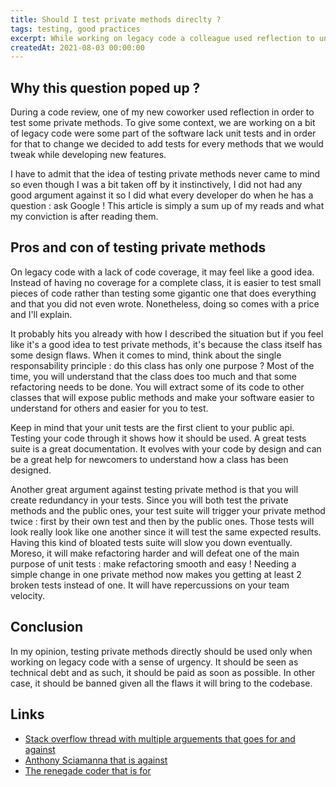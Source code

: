 ```yaml
---
title: Should I test private methods direclty ?
tags: testing, good practices
excerpt: While working on legacy code a colleague used reflection to unit test private methods. I needed to gather my thoughts as to why this is a bad practice.
createdAt: 2021-08-03 00:00:00
---
```



## Why this question poped up ?

During a code review, one of my new coworker used reflection in order to test some private methods. To give some context, we are working on a bit of legacy code were some part of the software lack unit tests and in order for that to change we decided to add tests for every methods that we would tweak while developing new features.

I have to admit that the idea of testing private methods never came to mind so even though I was a bit taken off by it instinctively, I did not had any good argument against it so I did what every developer do when he has a question : ask Google ! This article is simply a sum up of my reads and what my conviction is after reading them.

## Pros and con of testing private methods

On legacy code with a lack of code coverage, it may feel like a good idea. Instead of having no coverage for a complete class, it is easier to test small pieces of code rather than testing some gigantic one that does everything and that you did not even wrote. Nonetheless, doing so comes with a price and I'll explain.

It probably hits you already with how I described the situation but if you feel like it's a good idea to test private methods, it's because the class itself has some design flaws. When it comes to mind, think about the single responsability principle : do this class has only one purpose ? Most of the time, you will understand that the class does too much and that some refactoring needs to be done. You will extract some of its code to other classes that will expose public methods and make your software easier to understand for others and easier for you to test.

Keep in mind that your unit tests are the first client to your public api. Testing your code through it shows how it should be used. A great tests suite is a great documentation. It evolves with your code by design and can be a great help for newcomers to understand how a class has been designed.

Another great argument against testing private method is that you will create redundancy in your tests. Since you will both test the private methods and the public ones, your test suite will trigger your private method twice : first by their own test and then by the public ones. Those tests will look really look like one another since it will test the same expected results. Having this kind of bloated tests suite will slow you down eventually. Moreso, it will make refactoring harder and will defeat one of the main purpose of unit tests : make refactoring smooth and easy ! Needing a simple change in one private method now makes you getting at least 2 broken tests instead of one. It will have repercussions on your team velocity.

## Conclusion

In my opinion, testing private methods directly should be used only when working on legacy code with a sense of urgency. It should be seen as technical debt and as such, it should be paid as soon as possible. In other case, it should be banned given all the flaws it will bring to the codebase.

## Links

- [Stack overflow thread with multiple arguements that goes for and against](https://stackoverflow.com/questions/105007/should-i-test-private-methods-or-only-public-ones)
- [Anthony Sciamanna that is against](https://anthonysciamanna.com/2016/02/14/should-private-methods-be-tested.html)
- [The renegade coder that is for](https://therenegadecoder.com/code/its-okay-to-test-private-methods/)
